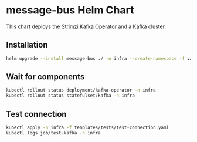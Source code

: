 # message-bus Helm Chart

This chart deploys the [Strimzi Kafka Operator](https://strimzi.io/) and a Kafka cluster.

## Installation

```bash
helm upgrade --install message-bus ./ -n infra --create-namespace -f values.yaml
```

## Wait for components

```bash
kubectl rollout status deployment/kafka-operator -n infra
kubectl rollout status statefulset/kafka -n infra
```

## Test connection

```bash
kubectl apply -n infra -f templates/tests/test-connection.yaml
kubectl logs job/test-kafka -n infra
```
